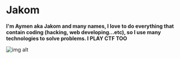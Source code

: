 # Jakom

**I'm Aymen aka Jakom and many names, I love to do everything that contain coding (hacking, web developing...etc), so I use many technologies to solve problems. I PLAY CTF TOO**

![img alt](http://www.hackthebox.eu/badge/image/280875)

